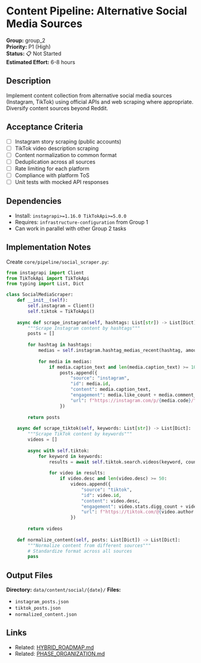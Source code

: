 # Content Pipeline: Alternative Social Media Sources

**Group:** group_2  
**Priority:** P1 (High)  
**Status:** 📋 Not Started  
**Estimated Effort:** 6-8 hours  

## Description

Implement content collection from alternative social media sources (Instagram, TikTok) using official APIs and web scraping where appropriate. Diversify content sources beyond Reddit.

## Acceptance Criteria

- [ ] Instagram story scraping (public accounts)
- [ ] TikTok video description scraping
- [ ] Content normalization to common format
- [ ] Deduplication across all sources
- [ ] Rate limiting for each platform
- [ ] Compliance with platform ToS
- [ ] Unit tests with mocked API responses

## Dependencies

- Install: `instagrapi>=1.16.0 TikTokApi>=5.0.0`
- Requires: `infrastructure-configuration` from Group 1
- Can work in parallel with other Group 2 tasks

## Implementation Notes

Create `core/pipeline/social_scraper.py`:

```python
from instagrapi import Client
from TikTokApi import TikTokApi
from typing import List, Dict

class SocialMediaScraper:
    def __init__(self):
        self.instagram = Client()
        self.tiktok = TikTokApi()
    
    async def scrape_instagram(self, hashtags: List[str]) -> List[Dict]:
        """Scrape Instagram content by hashtags"""
        posts = []
        
        for hashtag in hashtags:
            medias = self.instagram.hashtag_medias_recent(hashtag, amount=50)
            
            for media in medias:
                if media.caption_text and len(media.caption_text) >= 100:
                    posts.append({
                        "source": "instagram",
                        "id": media.id,
                        "content": media.caption_text,
                        "engagement": media.like_count + media.comment_count,
                        "url": f"https://instagram.com/p/{media.code}/"
                    })
        
        return posts
    
    async def scrape_tiktok(self, keywords: List[str]) -> List[Dict]:
        """Scrape TikTok content by keywords"""
        videos = []
        
        async with self.tiktok:
            for keyword in keywords:
                results = await self.tiktok.search.videos(keyword, count=50)
                
                for video in results:
                    if video.desc and len(video.desc) >= 50:
                        videos.append({
                            "source": "tiktok",
                            "id": video.id,
                            "content": video.desc,
                            "engagement": video.stats.digg_count + video.stats.comment_count,
                            "url": f"https://tiktok.com/@{video.author.unique_id}/video/{video.id}"
                        })
        
        return videos
    
    def normalize_content(self, posts: List[Dict]) -> List[Dict]:
        """Normalize content from different sources"""
        # Standardize format across all sources
        pass
```

## Output Files

**Directory:** `data/content/social/{date}/`
**Files:**
- `instagram_posts.json`
- `tiktok_posts.json`
- `normalized_content.json`

## Links

- Related: [HYBRID_ROADMAP.md](../../../docs/roadmaps/HYBRID_ROADMAP.md)
- Related: [PHASE_ORGANIZATION.md](../../atomic/PHASE_ORGANIZATION.md)
